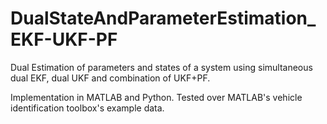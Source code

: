 # DualStateAndParameterEstimation_EKF-UKF-PF
Dual Estimation of parameters and states of a system using simultaneous dual EKF, dual UKF and combination of UKF+PF. 

Implementation in MATLAB and Python.
Tested over MATLAB's vehicle identification toolbox's example data. 
